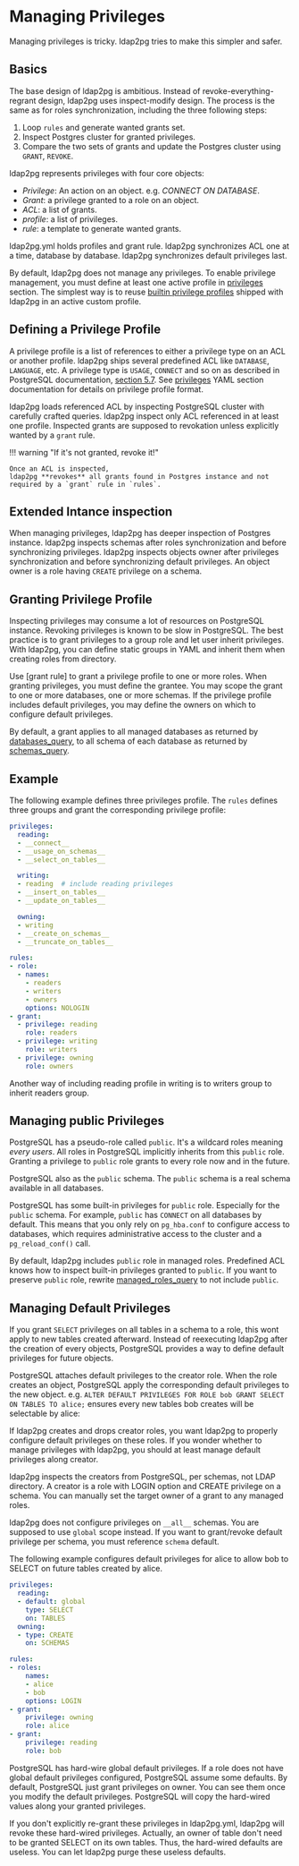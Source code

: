 <h1>Managing Privileges</h1>

Managing privileges is tricky.
ldap2pg tries to make this simpler and safer.


## Basics

The base design of ldap2pg is ambitious.
Instead of revoke-everything-regrant design,
ldap2pg uses inspect-modify design.
The process is the same as for roles synchronization, including the three following steps:

1. Loop `rules` and generate wanted grants set.
2. Inspect Postgres cluster for granted privileges.
3. Compare the two sets of grants and update the Postgres cluster using
   `GRANT`, `REVOKE`.

ldap2pg represents privileges with four core objects:

- *Privilege*: An action on an object. e.g. *CONNECT ON DATABASE*.
- *Grant*: a privilege granted to a role on an object.
- *ACL*: a list of grants.
- *profile*: a list of privileges.
- *rule*: a template to generate wanted grants.

ldap2pg.yml holds profiles and grant rule.
ldap2pg synchronizes ACL one at a time, database by database.
ldap2pg synchronizes default privileges last.

By default, ldap2pg does not manage any privileges.
To enable privilege management, you must define at least one active profile in [privileges] section.
The simplest way is to reuse [builtin privilege profiles] shipped with ldap2pg in an active custom profile.

[privileges]: config.md#privileges
[builtin privilege profiles]: builtins.md


## Defining a Privilege Profile

A privilege profile is a list of references to either a privilege type on an ACL or another profile.
ldap2pg ships several predefined ACL like `DATABASE`, `LANGUAGE`, etc.
A privilege type is `USAGE`, `CONNECT` and so on as described in PostgreSQL documentation, [section 5.7].
See [privileges] YAML section documentation for details on privilege profile format.

[section 5.7]: https://www.postgresql.org/docs/current/ddl-priv.html

ldap2pg loads referenced ACL by inspecting PostgreSQL cluster with carefully crafted queries.
ldap2pg inspect only ACL referenced in at least one profile.
Inspected grants are supposed to revokation unless explicitly wanted by a `grant` rule.

!!! warning "If it's not granted, revoke it!"

    Once an ACL is inspected,
    ldap2pg **revokes** all grants found in Postgres instance and not required by a `grant` rule in `rules`.


## Extended Intance inspection

When managing privileges, ldap2pg has deeper inspection of Postgres instance.
ldap2pg inspects schemas after roles synchronization and before synchronizing privileges.
ldap2pg inspects objects owner after privileges synchronization and before synchronizing default privileges.
An object owner is a role having `CREATE` privilege on a schema.


## Granting Privilege Profile

Inspecting privileges may consume a lot of resources on PostgreSQL instance.
Revoking privileges is known to be slow in PostgreSQL.
The best practice is to grant privileges to a group role and let user inherit privileges.
With ldap2pg, you can define static groups in YAML and inherit them when creating roles from directory.

Use [grant rule] to grant a privilege profile to one or more roles.
When granting privileges, you must define the grantee.
You may scope the grant to one or more databases, one or more schemas.
If the privilege profile includes default privileges, you may define the owners on which to configure default privileges.

By default, a grant applies to all managed databases as returned by [databases\_query],
to all schema of each database as returned by [schemas\_query].

[grant rules]: config.md#rules-grant
[databases\_query]: config.md#postgres-databases-query
[schemas\_query]: config.md#postgres-schemas-query


## Example

The following example defines three privileges profile.
The `rules` defines three groups and grant the corresponding privilege profile:

``` yaml
privileges:
  reading:
  - __connect__
  - __usage_on_schemas__
  - __select_on_tables__

  writing:
  - reading  # include reading privileges
  - __insert_on_tables__
  - __update_on_tables__

  owning:
  - writing
  - __create_on_schemas__
  - __truncate_on_tables__

rules:
- role:
  - names:
    - readers
    - writers
    - owners
    options: NOLOGIN
- grant:
  - privilege: reading
    role: readers
  - privilege: writing
    role: writers
  - privilege: owning
    role: owners
```

Another way of including reading profile in writing is to writers group to inherit readers group.


## Managing public Privileges

PostgreSQL has a pseudo-role called `public`.
It's a wildcard roles meaning *every users*.
All roles in PostgreSQL implicitly inherits from this `public` role.
Granting a privilege to `public` role grants to every role now and in the future.

PostgreSQL also as the `public` schema.
The `public` schema is a real schema available in all databases.

PostgreSQL has some built-in privileges for `public` role.
Especially for the `public` schema.
For example, `public` has `CONNECT` on all databases by default.
This means that you only rely on `pg_hba.conf` to configure access to databases,
which requires administrative access to the cluster and a `pg_reload_conf()` call.

By default, ldap2pg includes `public` role in managed roles.
Predefined ACL knows how to inspect built-in privileges granted to `public`.
If you want to preserve `public` role, rewrite [managed_roles_query] to not include `public`.

[managed_roles_query]: config.md#postgres-managed-roles-query


## Managing Default Privileges

If you grant `SELECT` privileges on all tables in a schema to a role, this wont apply to new tables created afterward.
Instead of reexecuting ldap2pg after the creation of every objects,
PostgreSQL provides a way to define default privileges for future objects.

PostgreSQL attaches default privileges to the creator role.
When the role creates an object, PostgreSQL apply the corresponding default privileges to the new object.
e.g. `ALTER DEFAULT PRIVILEGES FOR ROLE bob GRANT SELECT ON TABLES TO alice;`
ensures every new tables bob creates will be selectable by alice:

If ldap2pg creates and drops creator roles, you want ldap2pg to properly configure default privileges on these roles.
If you wonder whether to manage privileges with ldap2pg, you should at least manage default privileges along creator.

ldap2pg inspects the creators from PostgreSQL, per schemas, not LDAP directory.
A creator is a role with LOGIN option and CREATE privilege on a schema.
You can manually set the target owner of a grant to any managed roles.

ldap2pg does not configure privileges on `__all__` schemas.
You are supposed to use `global` scope instead.
If you want to grant/revoke default privilege per schema, you must reference `schema` default.

The following example configures default privileges for alice to allow bob to SELECT on future tables created by alice.


``` yaml
privileges:
  reading:
  - default: global
    type: SELECT
    on: TABLES
  owning:
  - type: CREATE
    on: SCHEMAS

rules:
- roles:
    names:
    - alice
    - bob
    options: LOGIN
- grant:
    privilege: owning
    role: alice
- grant:
    privilege: reading
    role: bob
```


PostgreSQL has hard-wire global default privileges.
If a role does not have global default privileges configured, PostgreSQL assume some defaults.
By default, PostgreSQL just grant privileges on owner.
You can see them once you modify the default privileges.
PostgreSQL will copy the hard-wired values along your granted privileges.

If you don't explicitly re-grant these privileges in ldap2pg.yml,
ldap2pg will revoke these hard-wired privileges.
Actually, an owner of table don't need to be granted SELECT on its own tables.
Thus, the hard-wired defaults are useless.
You can let ldap2pg purge these useless defaults.
